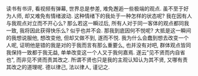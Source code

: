 
读书有书评, 看视频有弹幕, 世界总是参差, 难免邂逅一些极端的观点. 虽不至于好为人师, 却又难免有情绪波动. 这种情绪下的我处于一种怎样的状态呢? 我在因有人与我观点对立而不开心么? 那么若这一瞬过后, 所有人对于同一客体的观点都同我一致, 我将因此获得快乐么? 似乎也并不会. 那我到底因何不悦呢? 大抵是这一瞬间的我想说服他, 想改变他, 但却又做不到, 遂而不悦.
我为什么会蠢到想去改变一个人呢, 证明他是错的我是对的于我而言有那么重要么, 也并没有对吧, 群体观点皆同我保持一致都于我无益, 单单改变这一个人又于我何嘉焉. 遂云"见不贤而内自省也", 而非见不贤而责其改之. 所谓不贤也只是我的主观认知认为其不贤, 又哪有责其改之的道理呢.
德以律己, 法以律人, 谨记之.